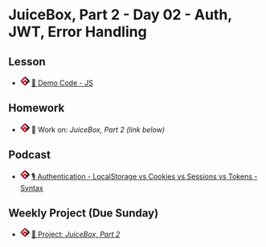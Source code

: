 # JuiceBox, Part 2 - Day 02 - Auth, JWT, Error Handling

## Lesson
<!-- - ![FSA](/logo.png) [📺 Lecture]() -->
- ![FSA](/logo.png) [👾 Demo Code - JS](server.js)

## Homework
- ![FSA](/logo.png) 🔬 Work on: *JuiceBox, Part 2 (link below)*
## Podcast
- ![FSA](/logo.png) [🎙️ Authentication - LocalStorage vs Cookies vs Sessions vs Tokens - Syntax](https://syntax.fm/show/123/hasty-treat-authentication-localstorage-vs-cookies-vs-sessions-vs-tokens)

## Weekly Project (Due Sunday)
- ![FSA](/logo.png) [🔬 Project: *JuiceBox, Part 2*](https://learn.fullstackacademy.com/workshop/5ead52ab23517900048866f3/landing)
